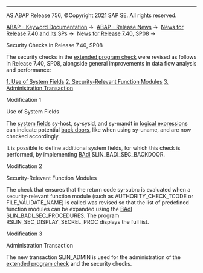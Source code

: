   

* * *

AS ABAP Release 756, ©Copyright 2021 SAP SE. All rights reserved.

[ABAP - Keyword Documentation](javascript:call_link\('abenabap.htm'\)) →  [ABAP - Release News](javascript:call_link\('abennews.htm'\)) →  [News for Release 7.40 and Its SPs](javascript:call_link\('abennews-740.htm'\)) →  [News for Release 7.40, SP08](javascript:call_link\('abennews-740_sp08.htm'\)) → 

Security Checks in Release 7.40, SP08

The security checks in the [extended program check](javascript:call_link\('abenextended_program_check_glosry.htm'\) "Glossary Entry") were revised as follows in Release 7.40, SP08, alongside general improvements in data flow analysis and performance:

[1\. Use of System Fields](#!ABAP_MODIFICATION_1@1@)
[2\. Security-Relevant Function Modules](#!ABAP_MODIFICATION_2@2@)
[3\. Administration Transaction](#!ABAP_MODIFICATION_3@3@)

Modification 1   

Use of System Fields

The [system fields](javascript:call_link\('abensystem_field_glosry.htm'\) "Glossary Entry") sy-host, sy-sysid, and sy-mandt in [logical expressions](javascript:call_link\('abenlogical_expression_glosry.htm'\) "Glossary Entry") can indicate potential [back doors](javascript:call_link\('abensystem_dependent_scrty.htm'\)), like when using sy-uname, and are now checked accordingly.

It is possible to define additional system fields, for which this check is performed, by implementing [BAdI](javascript:call_link\('abenbadi_glosry.htm'\) "Glossary Entry") SLIN\_BADI\_SEC\_BACKDOOR.

Modification 2   

Security-Relevant Function Modules

The check that ensures that the return code sy-subrc is evaluated when a security-relevant function module (such as AUTHORITY\_CHECK\_TCODE or FILE\_VALIDATE\_NAME) is called was revised so that the list of predefined function modules can be expanded using the [BAdI](javascript:call_link\('abenbadi_glosry.htm'\) "Glossary Entry") SLIN\_BADI\_SEC\_PROCEDURES. The program RSLIN\_SEC\_DISPLAY\_SECREL\_PROC displays the full list.

Modification 3   

Administration Transaction

The new transaction SLIN\_ADMIN is used for the administration of the [extended program check](javascript:call_link\('abenextended_program_check_glosry.htm'\) "Glossary Entry") and the security checks.